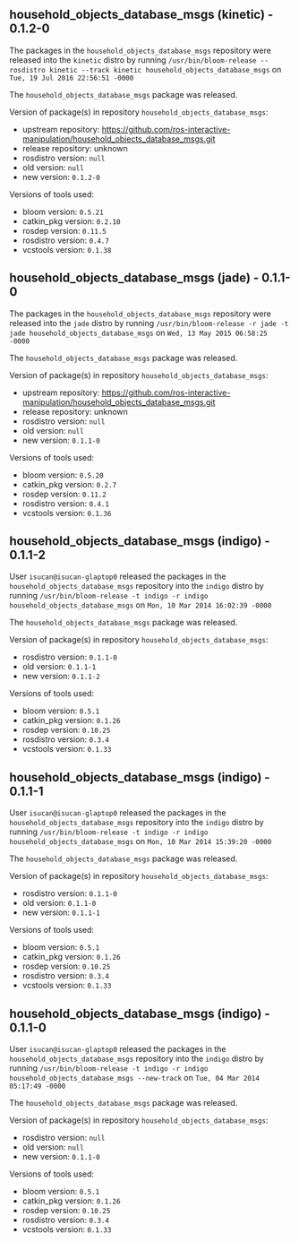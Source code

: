 ## household_objects_database_msgs (kinetic) - 0.1.2-0

The packages in the `household_objects_database_msgs` repository were released into the `kinetic` distro by running `/usr/bin/bloom-release --rosdistro kinetic --track kinetic household_objects_database_msgs` on `Tue, 19 Jul 2016 22:56:51 -0000`

The `household_objects_database_msgs` package was released.

Version of package(s) in repository `household_objects_database_msgs`:

- upstream repository: https://github.com/ros-interactive-manipulation/household_objects_database_msgs.git
- release repository: unknown
- rosdistro version: `null`
- old version: `null`
- new version: `0.1.2-0`

Versions of tools used:

- bloom version: `0.5.21`
- catkin_pkg version: `0.2.10`
- rosdep version: `0.11.5`
- rosdistro version: `0.4.7`
- vcstools version: `0.1.38`


## household_objects_database_msgs (jade) - 0.1.1-0

The packages in the `household_objects_database_msgs` repository were released into the `jade` distro by running `/usr/bin/bloom-release -r jade -t jade household_objects_database_msgs` on `Wed, 13 May 2015 06:58:25 -0000`

The `household_objects_database_msgs` package was released.

Version of package(s) in repository `household_objects_database_msgs`:
- upstream repository: https://github.com/ros-interactive-manipulation/household_objects_database_msgs.git
- release repository: unknown
- rosdistro version: `null`
- old version: `null`
- new version: `0.1.1-0`

Versions of tools used:
- bloom version: `0.5.20`
- catkin_pkg version: `0.2.7`
- rosdep version: `0.11.2`
- rosdistro version: `0.4.1`
- vcstools version: `0.1.36`


## household_objects_database_msgs (indigo) - 0.1.1-2

User `isucan@isucan-glaptop0` released the packages in the `household_objects_database_msgs` repository into the `indigo` distro by running `/usr/bin/bloom-release -t indigo -r indigo household_objects_database_msgs` on `Mon, 10 Mar 2014 16:02:39 -0000`

The `household_objects_database_msgs` package was released.

Version of package(s) in repository `household_objects_database_msgs`:
- rosdistro version: `0.1.1-0`
- old version: `0.1.1-1`
- new version: `0.1.1-2`

Versions of tools used:
- bloom version: `0.5.1`
- catkin_pkg version: `0.1.26`
- rosdep version: `0.10.25`
- rosdistro version: `0.3.4`
- vcstools version: `0.1.33`


## household_objects_database_msgs (indigo) - 0.1.1-1

User `isucan@isucan-glaptop0` released the packages in the `household_objects_database_msgs` repository into the `indigo` distro by running `/usr/bin/bloom-release -t indigo -r indigo household_objects_database_msgs` on `Mon, 10 Mar 2014 15:39:20 -0000`

The `household_objects_database_msgs` package was released.

Version of package(s) in repository `household_objects_database_msgs`:
- rosdistro version: `0.1.1-0`
- old version: `0.1.1-0`
- new version: `0.1.1-1`

Versions of tools used:
- bloom version: `0.5.1`
- catkin_pkg version: `0.1.26`
- rosdep version: `0.10.25`
- rosdistro version: `0.3.4`
- vcstools version: `0.1.33`


## household_objects_database_msgs (indigo) - 0.1.1-0

User `isucan@isucan-glaptop0` released the packages in the `household_objects_database_msgs` repository into the `indigo` distro by running `/usr/bin/bloom-release -t indigo -r indigo household_objects_database_msgs --new-track` on `Tue, 04 Mar 2014 05:17:49 -0000`

The `household_objects_database_msgs` package was released.

Version of package(s) in repository `household_objects_database_msgs`:
- rosdistro version: `null`
- old version: `null`
- new version: `0.1.1-0`

Versions of tools used:
- bloom version: `0.5.1`
- catkin_pkg version: `0.1.26`
- rosdep version: `0.10.25`
- rosdistro version: `0.3.4`
- vcstools version: `0.1.33`


